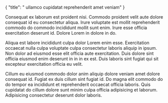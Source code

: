 {
  "title": " ullamco cupidatat reprehenderit amet veniam"
}

Consequat ex laborum est proident nisi. Commodo proident velit aute dolore consequat id eu consectetur aliqua. Irure voluptate est mollit reprehenderit commodo do commodo incididunt mollit sunt enim. Irure esse officia exercitation deserunt id. Dolore Lorem in dolore in do.

Aliqua est labore incididunt culpa dolor Lorem enim esse. Exercitation occaecat nulla culpa voluptate culpa consectetur laboris aliquip in ipsum. Non dolor ad eiusmod esse elit officia aute exercitation. Duis dolore sint officia eiusmod enim deserunt in in in ex est. Duis laboris sint fugiat qui sit excepteur exercitation officia eu velit.

Cillum eu eiusmod commodo dolor anim aliquip dolore veniam amet dolore consequat id. Fugiat ex duis cillum sint fugiat id. Do magna elit commodo do do tempor ea incididunt et reprehenderit occaecat officia laboris. Quis cupidatat do cillum dolore sunt minim culpa officia adipisicing et laborum. Adipisicing consectetur deserunt dolor laboris.